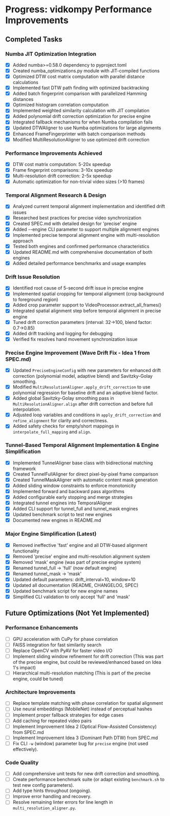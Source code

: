 # Progress: vidkompy Performance Improvements

## Completed Tasks

### Numba JIT Optimization Integration
- [x] Added numba>=0.58.0 dependency to pyproject.toml
- [x] Created numba_optimizations.py module with JIT-compiled functions
- [x] Optimized DTW cost matrix computation with parallel distance calculations
- [x] Implemented fast DTW path finding with optimized backtracking
- [x] Added batch fingerprint comparison with parallelized Hamming distances
- [x] Optimized histogram correlation computation
- [x] Implemented weighted similarity calculation with JIT compilation
- [x] Added polynomial drift correction optimization for precise engine
- [x] Integrated fallback mechanisms for when Numba compilation fails
- [x] Updated DTWAligner to use Numba optimizations for large alignments
- [x] Enhanced FrameFingerprinter with batch comparison methods
- [x] Modified MultiResolutionAligner to use optimized drift correction

### Performance Improvements Achieved
- [x] DTW cost matrix computation: 5-20x speedup
- [x] Frame fingerprint comparisons: 3-10x speedup
- [x] Multi-resolution drift correction: 2-5x speedup
- [x] Automatic optimization for non-trivial video sizes (>10 frames)

### Temporal Alignment Research & Design
- [x] Analyzed current temporal alignment implementation and identified drift issues
- [x] Researched best practices for precise video synchronization
- [x] Created SPEC.md with detailed design for 'precise' engine
- [x] Added --engine CLI parameter to support multiple alignment engines
- [x] Implemented precise temporal alignment engine with multi-resolution approach
- [x] Tested both engines and confirmed performance characteristics
- [x] Updated README.md with comprehensive documentation of both engines
- [x] Added detailed performance benchmarks and usage examples

### Drift Issue Resolution
- [x] Identified root cause of 5-second drift issue in precise engine
- [x] Implemented spatial cropping for temporal alignment (crop background to foreground region)
- [x] Added crop parameter support to VideoProcessor.extract_all_frames()
- [x] Integrated spatial alignment step before temporal alignment in precise engine
- [x] Tuned drift correction parameters (interval: 32→100, blend factor: 0.7→0.85)
- [x] Added drift tracking and logging for debugging
- [x] Verified fix resolves hand movement synchronization issue

### Precise Engine Improvement (Wave Drift Fix - Idea 1 from SPEC.md)
- [x] Updated `PreciseEngineConfig` with new parameters for enhanced drift correction (polynomial model, adaptive blend) and Savitzky-Golay smoothing.
- [x] Modified `MultiResolutionAligner.apply_drift_correction` to use polynomial regression for baseline drift and an adaptive blend factor.
- [x] Added global Savitzky-Golay smoothing pass in `MultiResolutionAligner.align` after drift correction and before full interpolation.
- [x] Adjusted loop variables and conditions in `apply_drift_correction` and `refine_alignment` for clarity and correctness.
- [x] Added safety checks for empty/short mappings in `interpolate_full_mapping` and `align`.

### Tunnel-Based Temporal Alignment Implementation & Engine Simplification
- [x] Implemented TunnelAligner base class with bidirectional matching framework
- [x] Created TunnelFullAligner for direct pixel-by-pixel frame comparison
- [x] Created TunnelMaskAligner with automatic content mask generation
- [x] Added sliding window constraints to enforce monotonicity
- [x] Implemented forward and backward pass algorithms
- [x] Added configurable early stopping and merge strategies
- [x] Integrated tunnel engines into TemporalAligner
- [x] Added CLI support for tunnel_full and tunnel_mask engines
- [x] Updated benchmark script to test new engines
- [x] Documented new engines in README.md

### Major Engine Simplification (Latest)
- [x] Removed ineffective 'fast' engine and all DTW-based alignment functionality
- [x] Removed 'precise' engine and multi-resolution alignment system
- [x] Removed 'mask' engine (was part of precise engine system)
- [x] Renamed tunnel_full → 'full' (now default engine)
- [x] Renamed tunnel_mask → 'mask' 
- [x] Updated default parameters: drift_interval=10, window=10
- [x] Updated all documentation (README, CHANGELOG, SPEC)
- [x] Updated benchmark script for new engine names
- [x] Simplified CLI validation to only accept 'full' and 'mask'

## Future Optimizations (Not Yet Implemented)

### Performance Enhancements
- [ ] GPU acceleration with CuPy for phase correlation
- [ ] FAISS integration for fast similarity search
- [ ] Replace OpenCV with PyAV for faster video I/O
- [ ] Implement sliding window refinement for drift correction (This was part of the precise engine, but could be reviewed/enhanced based on Idea 1's impact)
- [ ] Hierarchical multi-resolution matching (This is part of the precise engine, could be tuned)

### Architecture Improvements
- [ ] Replace template matching with phase correlation for spatial alignment
- [ ] Use neural embeddings (MobileNet) instead of perceptual hashes
- [ ] Implement proper fallback strategies for edge cases
- [ ] Add caching for repeated video pairs
- [ ] Implement Improvement Idea 2 (Optical Flow-Assisted Consistency) from SPEC.md
- [ ] Implement Improvement Idea 3 (Dominant Path DTW) from SPEC.md
- [ ] Fix CLI `-w` (window) parameter bug for `precise` engine (not used effectively).

### Code Quality
- [ ] Add comprehensive unit tests for new drift correction and smoothing.
- [ ] Create performance benchmark suite (or adapt existing `benchmark.sh` to test new config parameters).
- [ ] Add type hints throughout (ongoing).
- [ ] Improve error handling and recovery.
- [ ] Resolve remaining linter errors for line length in `multi_resolution_aligner.py`.